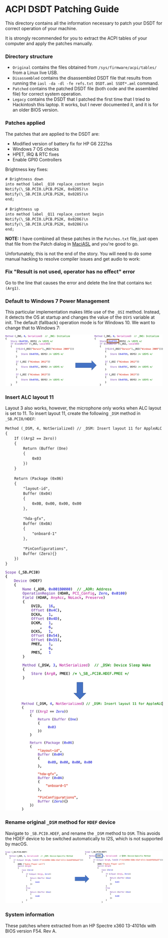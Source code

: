 # ACPI DSDT Patching Guide

This directory contains all the information necessary to patch your DSDT for correct operation of your machine.

It is strongly recommended for you to extract the ACPI tables of your computer and apply the patches manually.

### Directory structure

- `Original` contains the files obtained from `/sys/firmware/acpi/tables/` from a Linux live USB.
- `Disassembled` contains the disassembled DSDT file that results from running the `iasl -da -dl -fe refs.txt DSDT.aml SSDT*.aml` command.
- `Patched` contains the patched DSDT file (both code and the assembled file) for correct system operation.
- `Legacy` contains the DSDT that I patched the first time that I tried to Hackintosh this laptop. It works, but I never documented it, and it is for an older BIOS version.

### Patches applied

The patches that are applied to the DSDT are:
- Modified version of battery fix for HP G6 2221ss
- Windows 7 OS checks
- HPET, IRQ & RTC fixes
- Enable GPI0 Controllers

Brightness key fixes:

	# Brightness down
	into method label _Q10 replace_content begin 
	Notify(\_SB.PCI0.LPCB.PS2K, 0x0205)\n 
	Notify(\_SB.PCI0.LPCB.PS2K, 0x0285)\n 
	end; 

	# Brightness up
	into method label _Q11 replace_content begin
	Notify(\_SB.PCI0.LPCB.PS2K, 0x0206)\n 
	Notify(\_SB.PCI0.LPCB.PS2K, 0x0286)\n 
	end;
	
**NOTE:** I have combined all these patches in the `Patches.txt` file, just open that file from the Patch dialog in [MaciASL](https://github.com/acidanthera/MaciASL) and you're good to go.
	
Unfortunately, this is not the end of the story. You will need to do some manual hacking to resolve compiler issues and get audio to work:

### Fix "Result is not used, operator has no effect" error

Go to the line that causes the error and delete the line that contains `Not (Arg1)`.

### Default to Windows 7 Power Management

This particular implementation makes little use of the `_OSI` method. Instead, it detects the OS at startup and changes the value of the `OSYS` variable at init. The default (fallback) operation mode is for Windows 10. We want to change that to Windows 7:

![Code Changes](Images/DefaultToWin7.png)

### Insert ALC layout 11

Layout 3 also works, however, the microphone only works when ALC layout is set to 11. To insert layout 11, create the following `_DSM` method in `_SB.PCI0/HDEF`:

	Method (_DSM, 4, NotSerialized) // _DSM: Insert layout 11 for AppleALC
    {
    	If ((Arg2 == Zero))
        {
        	Return (Buffer (One)
            {
            	0x03
            })
        }

        Return (Package (0x06)
        {
        	"layout-id", 
            Buffer (0x04)
            {
            	0x0B, 0x00, 0x00, 0x00 
            }, 

            "hda-gfx", 
            Buffer (0x0A)
            {
            	"onboard-1"
            }, 

            "PinConfigurations", 
            Buffer (Zero){}
    	})
	}
	
![Code Changes](Images/InsertLayout11.png)
	
### Rename original `_DSM` method for `HDEF` device

Navigate to `_SB.PCI0.HDEF`, and rename the `_DSM` method to `DSM`. This avoids the HDEF device to be switched automatically to I2S, which is not supported by macOS.

![Code Changes](Images/RenameDSMMethod.png)

### System information

These patches where extracted from an HP Spectre x360 13-4101dx with BIOS version F54. Rev A.
